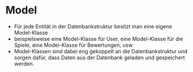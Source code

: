 # Model
- Für jede Entität in der Datenbankstruktur besitzt man eine eigene Model-Klasse
- beispielsweise eine Model-Klasse für User, eine Model-Klasse für die Spiele, eine Model-Klasse für Bewertungen, usw
- Model-Klassen sind dabei eng gekoppelt an die Datenbankstruktur und sorgen dafür, dass Daten aus der Datenbank geladen und gespeichert werden.